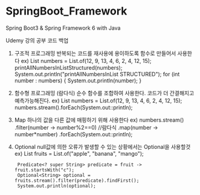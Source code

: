 # SpringBoot_Framework
Spring Boot3 &amp; Spring Framework 6 with Java

Udemy 강의 공부 코드 백업

1. 구조적 프로그래밍
반복되는 코드를 재사용에 용이하도록 함수로 만들어서 사용한다
ex)
List<Integer> numbers = List.of(12, 9, 13, 4, 6, 2, 4, 12, 15);
printAllNumbersInListStructured(numbers);
System.out.println("printAllNumbersInList STRUCTURED");
		for (int number : numbers) {
			System.out.println(number);
		}

2. 함수형 프로그래밍 (람다식)
순수 함수를 조합하여 사용한다. 코드가 더 간결해지고 예측가능해진다.
ex)
List<Integer> numbers = List.of(12, 9, 13, 4, 6, 2, 4, 12, 15);
numbers.stream().forEach(System.out::println);


3. Map
하나의 값을 다른 값에 매핑하기 위해 사용한다
ex)
numbers.stream()
		.filter(number -> number%2==0) //람다식
		.map(number -> number*number)
		.forEach(System.out::println);


4. Optional
null값에 의한 오류가 발생할 수 있는 상황에서는 Optional을 사용할것
ex)
List<String> fruits = List.of("apple", "banana", "mango");
		
		Predicate<? super String> predicate = fruit -> fruit.startsWith("c");
		Optional<String> optional = fruits.stream().filter(predicate).findFirst();
		System.out.println(optional);